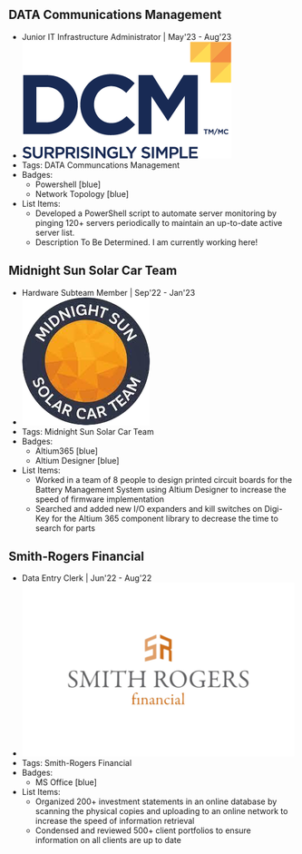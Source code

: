 ## DATA Communications Management
- Junior IT Infrastructure Administrator | May'23 - Aug'23
- ![logo512](../assets/DCM-logo.png)
- Tags: DATA Communcations Management
- Badges:
  - Powershell [blue]
  - Network Topology [blue]
- List Items:
  - Developed a PowerShell script to automate server monitoring by pinging 120+ servers periodically to maintain an up-to-date active server list.
  - Description To Be Determined. I am currently working here!

## Midnight Sun Solar Car Team
- Hardware Subteam Member | Sep'22 - Jan'23
- ![logo512](../assets/MS-logo.png)
- Tags: Midnight Sun Solar Car Team
- Badges:
  - Altium365 [blue]
  - Altium Designer [blue]
- List Items:
  - Worked in a team of 8 people to design printed circuit boards for the Battery Management System using Altium Designer to increase the speed of firmware implementation
  - Searched and added new I/O expanders and kill switches on Digi-Key for the Altium 365 component library to decrease the time to search for parts

## Smith-Rogers Financial
- Data Entry Clerk | Jun'22 - Aug'22
- ![logo512](../assets/SR-logo.png)
- Tags: Smith-Rogers Financial
- Badges:
  - MS Office [blue]
- List Items:
  - Organized 200+ investment statements in an online database by scanning the physical copies and uploading to an online network to increase the speed of information retrieval
  - Condensed and reviewed 500+ client portfolios to ensure information on all clients are up to date
